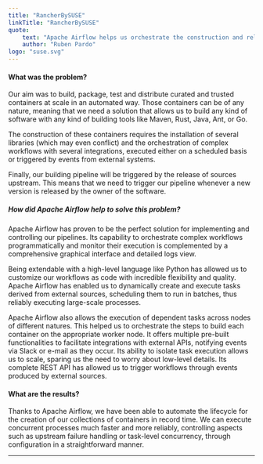 ```yaml
---
title: "RancherBySUSE"
linkTitle: "RancherBySUSE"
quote:
    text: "Apache Airflow helps us orchestrate the construction and release of our curated collection of containers"
    author: "Ruben Pardo"
logo: "suse.svg"
---
```

#### What was the problem?

Our aim was to build, package, test and distribute curated and trusted containers at scale in an automated way. Those containers can be of any nature, meaning that we need a solution that allows us to build any kind of software with any kind of building tools like Maven, Rust, Java, Ant, or Go.

The construction of these containers requires the installation of several libraries (which may even conflict) and the orchestration of complex workflows with several integrations, executed either on a scheduled basis or triggered by events from external systems.

Finally, our building pipeline will be triggered by the release of sources upstream. This means that we need to trigger our pipeline whenever a new version is released by the owner of the software.

##### How did Apache Airflow help to solve this problem?

Apache Airflow has proven to be the perfect solution for implementing and controlling our pipelines. Its capability to orchestrate complex workflows programmatically and monitor their execution is complemented by a comprehensive graphical interface and detailed logs view. 

Being extendable with a high-level language like Python has allowed us to customize our workflows as code with incredible flexibility and quality. Apache Airflow has enabled us to dynamically create and execute tasks derived from external sources, scheduling them to run in batches, thus reliably executing large-scale processes.

Apache Airflow also allows the execution of dependent tasks across nodes of different natures. This helped us to orchestrate the steps to build each container on the appropriate worker node. It offers multiple pre-built functionalities to facilitate integrations with external APIs, notifying events via Slack or e-mail as they occur. Its ability to isolate task execution allows us to scale, sparing us the need to worry about low-level details. Its complete REST API has allowed us to trigger workflows through events produced by external sources.

#### What are the results?

Thanks to Apache Airflow, we have been able to automate the lifecycle for the creation of our collections of containers in record time. We can execute concurrent processes much faster and more reliably, controlling aspects such as upstream failure handling or task-level concurrency, through configuration in a straightforward manner.

---
